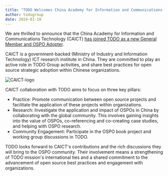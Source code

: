 ```yaml
---
title: "TODO Welcomes China Academy for Information and Communications Technology as new General Member"
author: todogroup
date: 2024-01-18
---
```


We are thrilled to announce that the China Academy for Information and Communications Technology (CAICT)
[has joined TODO as a new General Member and OSPO Adopter](https://landscape.todogroup.org/).

CAICT is a government-backed (Ministry of Industry and Information Technology) ICT research institute in China. They are committed 
to play an active role in TODO Group activities, and share best practices for open source strategic adoption within Chinese organizations.

![CAICT-logo](https://github.com/todogroup/todogroup.org/assets/43671777/7092dea9-107f-44a0-9a34-b740e6f03eaf)

CAICT collaboration with TODO aims to focus on three key pillars:

* Practice: Promote communication between open source projects and facilitate the application of these projects within organizations.
* Research: Investigate the application and impact of OSPOs in China by collaborating with the global community. This involves gaining insights
into the value of OSPOs, co-referencing and co-creating case studies, and helping with OSPO research.
* Community Engagement: Participate in the OSPO book project and working group discussions in TODO.
  
TODO looks forward to CAICT's contributions and the rich discussions they will bring to the OSPO community.
Their involvement means a strengthening of TODO mission's international ties and a shared commitment to the advancement 
of open source best practices and engagement with organizations.
